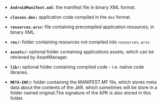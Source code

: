 - **`AndroidManifest.xml`**: the manifest file in binary XML format.

- **`classes.dex:`** application code compiled in the `dex` format. 

- **`resources.arsc`:** file containing precompiled application resources, in binary XML. 

- **`res/`:** folder containing resources not compiled into `resources.arsc`

- **`assets/`:** optional folder containing applications assets, which can be retrieved by AssetManager. 

- **`lib/`:** optional folder containing compiled code - i.e. native code libraries.

- **`META-INF/`:** folder containing the MANIFEST.MF file, which stores meta data about the contents of the JAR. which sometimes will be store in a folder named original.The signature of the APK is also stored in this folder.
